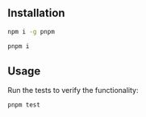 ## Installation

```bash
npm i -g pnpm
```

```bash
pnpm i
```

## Usage

Run the tests to verify the functionality:

```bash
pnpm test
```
